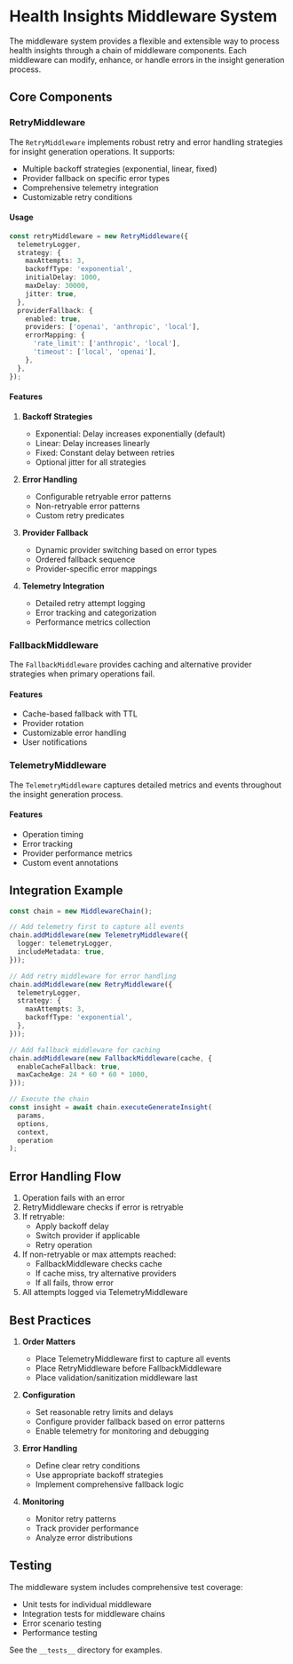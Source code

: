 # Health Insights Middleware System

The middleware system provides a flexible and extensible way to process health insights through a chain of middleware components. Each middleware can modify, enhance, or handle errors in the insight generation process.

## Core Components

### RetryMiddleware

The `RetryMiddleware` implements robust retry and error handling strategies for insight generation operations. It supports:

- Multiple backoff strategies (exponential, linear, fixed)
- Provider fallback on specific error types
- Comprehensive telemetry integration
- Customizable retry conditions

#### Usage

```typescript
const retryMiddleware = new RetryMiddleware({
  telemetryLogger,
  strategy: {
    maxAttempts: 3,
    backoffType: 'exponential',
    initialDelay: 1000,
    maxDelay: 30000,
    jitter: true,
  },
  providerFallback: {
    enabled: true,
    providers: ['openai', 'anthropic', 'local'],
    errorMapping: {
      'rate_limit': ['anthropic', 'local'],
      'timeout': ['local', 'openai'],
    },
  },
});
```

#### Features

1. **Backoff Strategies**
   - Exponential: Delay increases exponentially (default)
   - Linear: Delay increases linearly
   - Fixed: Constant delay between retries
   - Optional jitter for all strategies

2. **Error Handling**
   - Configurable retryable error patterns
   - Non-retryable error patterns
   - Custom retry predicates

3. **Provider Fallback**
   - Dynamic provider switching based on error types
   - Ordered fallback sequence
   - Provider-specific error mappings

4. **Telemetry Integration**
   - Detailed retry attempt logging
   - Error tracking and categorization
   - Performance metrics collection

### FallbackMiddleware

The `FallbackMiddleware` provides caching and alternative provider strategies when primary operations fail.

#### Features

- Cache-based fallback with TTL
- Provider rotation
- Customizable error handling
- User notifications

### TelemetryMiddleware

The `TelemetryMiddleware` captures detailed metrics and events throughout the insight generation process.

#### Features

- Operation timing
- Error tracking
- Provider performance metrics
- Custom event annotations

## Integration Example

```typescript
const chain = new MiddlewareChain();

// Add telemetry first to capture all events
chain.addMiddleware(new TelemetryMiddleware({
  logger: telemetryLogger,
  includeMetadata: true,
}));

// Add retry middleware for error handling
chain.addMiddleware(new RetryMiddleware({
  telemetryLogger,
  strategy: {
    maxAttempts: 3,
    backoffType: 'exponential',
  },
}));

// Add fallback middleware for caching
chain.addMiddleware(new FallbackMiddleware(cache, {
  enableCacheFallback: true,
  maxCacheAge: 24 * 60 * 60 * 1000,
}));

// Execute the chain
const insight = await chain.executeGenerateInsight(
  params,
  options,
  context,
  operation
);
```

## Error Handling Flow

1. Operation fails with an error
2. RetryMiddleware checks if error is retryable
3. If retryable:
   - Apply backoff delay
   - Switch provider if applicable
   - Retry operation
4. If non-retryable or max attempts reached:
   - FallbackMiddleware checks cache
   - If cache miss, try alternative providers
   - If all fails, throw error
5. All attempts logged via TelemetryMiddleware

## Best Practices

1. **Order Matters**
   - Place TelemetryMiddleware first to capture all events
   - Place RetryMiddleware before FallbackMiddleware
   - Place validation/sanitization middleware last

2. **Configuration**
   - Set reasonable retry limits and delays
   - Configure provider fallback based on error patterns
   - Enable telemetry for monitoring and debugging

3. **Error Handling**
   - Define clear retry conditions
   - Use appropriate backoff strategies
   - Implement comprehensive fallback logic

4. **Monitoring**
   - Monitor retry patterns
   - Track provider performance
   - Analyze error distributions

## Testing

The middleware system includes comprehensive test coverage:

- Unit tests for individual middleware
- Integration tests for middleware chains
- Error scenario testing
- Performance testing

See the `__tests__` directory for examples. 